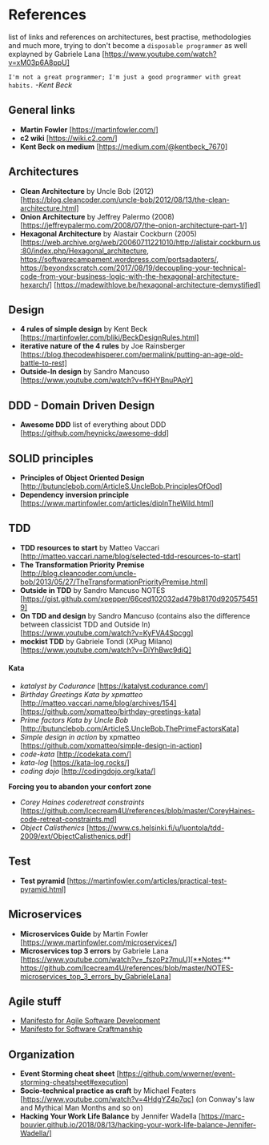 # References
list of links and references on architectures, best practise, methodologies and much more, trying to don't become a `disposable programmer` as well explayned by Gabriele Lana [https://www.youtube.com/watch?v=xM03p6A8ppU]

`I'm not a great programmer; I'm just a good programmer with great habits.` *-Kent Beck*

## General links
- **Martin Fowler** [https://martinfowler.com/]
- **c2 wiki** [https://wiki.c2.com/]
- **Kent Beck on medium** [https://medium.com/@kentbeck_7670]

## Architectures
- **Clean Architecture** by Uncle Bob (2012) [https://blog.cleancoder.com/uncle-bob/2012/08/13/the-clean-architecture.html]
- **Onion Architecture** by Jeffrey Palermo (2008) [https://jeffreypalermo.com/2008/07/the-onion-architecture-part-1/]
- **Hexagonal Architecture** by Alastair Cockburn (2005) [https://web.archive.org/web/20060711221010/http://alistair.cockburn.us:80/index.php/Hexagonal_architecture, https://softwarecampament.wordpress.com/portsadapters/, https://beyondxscratch.com/2017/08/19/decoupling-your-technical-code-from-your-business-logic-with-the-hexagonal-architecture-hexarch/] [https://madewithlove.be/hexagonal-architecture-demystified]

## Design
- **4 rules of simple design** by Kent Beck [https://martinfowler.com/bliki/BeckDesignRules.html]
- **iterative nature of the 4 rules** by Joe Rainsberger [https://blog.thecodewhisperer.com/permalink/putting-an-age-old-battle-to-rest]
- **Outside-In design** by Sandro Mancuso [https://www.youtube.com/watch?v=fKHYBnuPApY]

## DDD - Domain Driven Design
- **Awesome DDD** list of everything about DDD [https://github.com/heynickc/awesome-ddd]

## SOLID principles
- **Principles of Object Oriented Design** [http://butunclebob.com/ArticleS.UncleBob.PrinciplesOfOod]
- **Dependency inversion principle** [https://www.martinfowler.com/articles/dipInTheWild.html]

## TDD
- **TDD resources to start** by Matteo Vaccari [http://matteo.vaccari.name/blog/selected-tdd-resources-to-start]
- **The Transformation Priority Premise** [http://blog.cleancoder.com/uncle-bob/2013/05/27/TheTransformationPriorityPremise.html]
- **Outside in TDD** by Sandro Mancuso NOTES [https://gist.github.com/xpepper/66ced102032ad479b8170d9205754519]
- **On TDD and design** by Sandro Mancuso (contains also the difference between classicist TDD and Outside In) [https://www.youtube.com/watch?v=KyFVA4Spcgg]
- **mockist TDD** by Gabriele Tondi (XPug Milano) [https://www.youtube.com/watch?v=DiYhBwc9diQ]

#### Kata 
- *katalyst by Codurance* [https://katalyst.codurance.com/]
- *Birthday Greetings Kata by xpmatteo* [http://matteo.vaccari.name/blog/archives/154][https://github.com/xpmatteo/birthday-greetings-kata]
- *Prime factors Kata by Uncle Bob* [http://butunclebob.com/ArticleS.UncleBob.ThePrimeFactorsKata]
- *Simple design in action* by xpmatteo [https://github.com/xpmatteo/simple-design-in-action]
- *code-kata* [http://codekata.com/]
- *kata-log* [https://kata-log.rocks/]
- *coding dojo* [http://codingdojo.org/kata/]

**Forcing you to abandon your confort zone**
- *Corey Haines coderetreat constraints* [https://github.com/Icecream4U/references/blob/master/CoreyHaines-code-retreat-constraints.md]
- *Object Calisthenics* [https://www.cs.helsinki.fi/u/luontola/tdd-2009/ext/ObjectCalisthenics.pdf]

## Test
- **Test pyramid** [https://martinfowler.com/articles/practical-test-pyramid.html]

## Microservices
- **Microservices Guide** by Martin Fowler [https://www.martinfowler.com/microservices/]
- **Microservices top 3 errors** by Gabriele Lana [https://www.youtube.com/watch?v=_fszoPz7muU][**Notes:** https://github.com/Icecream4U/references/blob/master/NOTES-microservices_top_3_errors_by_GabrieleLana]

## Agile stuff
- [Manifesto for Agile Software Development](https://agilemanifesto.org/)
- [Manifesto for Software Craftmanship](http://manifesto.softwarecraftsmanship.org/)

## Organization
- **Event Storming cheat sheet** [https://github.com/wwerner/event-storming-cheatsheet#execution]
- **Socio-technical practice as craft** by Michael Featers [https://www.youtube.com/watch?v=4HdgYZ4p7qc] (on Conway's law and Mythical Man Months and so on)
- **Hacking Your Work Life Balance** by Jennifer Wadella [https://marc-bouvier.github.io/2018/08/13/hacking-your-work-life-balance-Jennifer-Wadella/]
